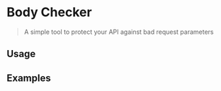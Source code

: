 # Body Checker
> A simple tool to protect your API against bad request parameters

## Usage

## Examples

